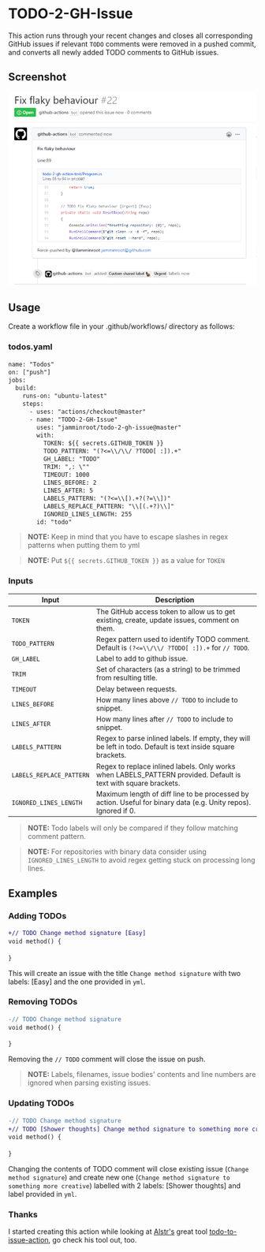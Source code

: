 # TODO-2-GH-Issue

This action runs through your recent changes and closes all corresponding GitHub issues if relevant `TODO` comments were removed in a pushed commit, and converts all newly added TODO comments to GitHub issues.

## Screenshot

![Todo-2-gh-issue result](images/issue.png "Example issue")

## Usage

Create a workflow file in your .github/workflows/ directory as follows:
 
### todos.yaml

    name: "Todos"
    on: ["push"]
    jobs:
      build:
        runs-on: "ubuntu-latest"
        steps:
          - uses: "actions/checkout@master"
          - name: "TODO-2-GH-Issue"
            uses: "jamminroot/todo-2-gh-issue@master"
            with:
              TOKEN: ${{ secrets.GITHUB_TOKEN }}
              TODO_PATTERN: "(?<=\\/\\/ ?TODO[ :]).+"
              GH_LABEL: "TODO"
              TRIM: ",: \""
              TIMEOUT: 1000
              LINES_BEFORE: 2
              LINES_AFTER: 5
              LABELS_PATTERN: "(?<=\\[).+?(?=\\])"
              LABELS_REPLACE_PATTERN: "\\[(.+?)\\]"
              IGNORED_LINES_LENGTH: 255
            id: "todo"

> **NOTE:** Keep in mind that you have to escape slashes in regex patterns when putting them to yml

> **NOTE:** Put `${{ secrets.GITHUB_TOKEN }}` as a value for `TOKEN`

### Inputs

| Input    | Description |
|----------|-------------|
| `TOKEN` | The GitHub access token to allow us to get existing, create, update issues, comment on them. |
| `TODO_PATTERN` | Regex pattern used to identify TODO comment. Default is `(?<=\\/\\/ ?TODO[ :]).+` for `// TODO`. |
| `GH_LABEL` | Label to add to github issue. |
| `TRIM` | Set of characters (as a string) to be trimmed from resulting title. |
| `TIMEOUT` | Delay between requests. |
| `LINES_BEFORE` | How many lines above `// TODO` to include to snippet. |
| `LINES_AFTER` | How many lines after `// TODO` to include to snippet. |
| `LABELS_PATTERN` | Regex to parse inlined labels. If empty, they will be left in todo. Default is text inside square brackets. |
| `LABELS_REPLACE_PATTERN` | Regex to replace inlined labels. Only works when LABELS_PATTERN provided. Default is text with square brackets. |
| `IGNORED_LINES_LENGTH` | Maximum length of diff line to be processed by action. Useful for binary data (e.g. Unity repos). Ignored if 0. |

> **NOTE:** Todo labels will only be compared if they follow matching comment pattern.
 
> **NOTE:** For repositories with binary data consider using `IGNORED_LINES_LENGTH` to avoid regex getting stuck on processing long lines.

## Examples

### Adding TODOs

```diff
+// TODO Change method signature [Easy]
void method() {

}
```

This will create an issue with the title `Change method signature` with two labels: [Easy] and the one provided in `yml`.

### Removing TODOs

```diff
-// TODO Change method signature
void method() {

}
```

Removing the `// TODO` comment will close the issue on push.

> **NOTE:** Labels, filenames, issue bodies' contents and line numbers are ignored when parsing existing issues.

### Updating TODOs

```diff
-// TODO Change method signature
+// TODO [Shower thoughts] Change method signature to something more creative
void method() {

}
```

Changing the contents of TODO comment will close existing issue (`Change method signature`) and create new one (`Change method signature to something more creative`) labelled with 2 labels: [Shower thoughts] and label provided in `yml`.

### Thanks

I started creating this action while looking at [Alstr's](https://github.com/alstr) great tool [todo-to-issue-action](https://github.com/alstr/todo-to-issue-action), go check his tool out, too.
